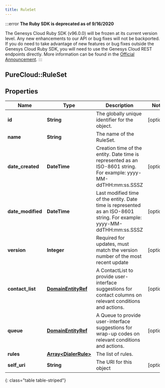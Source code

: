 ```yaml
---
title: RuleSet
---
```


:::error
**The Ruby SDK is deprecated as of 9/16/2020**

The Genesys Cloud Ruby SDK (v96.0.0) will be frozen at its current version level. Any new enhancements to our API or bug fixes will not be backported. If you do need to take advantage of new features or bug fixes outside the Genesys Cloud Ruby SDK, you will need to use the Genesys Cloud REST endpoints directly. More information can be found in the [Official Announcement](https://developer.mypurecloud.com/forum/t/announcement-genesys-cloud-ruby-sdk-end-of-life/8850).
:::


## PureCloud::RuleSet

## Properties

|Name | Type | Description | Notes|
|------------ | ------------- | ------------- | -------------|
| **id** | **String** | The globally unique identifier for the object. | [optional] |
| **name** | **String** | The name of the RuleSet. | |
| **date_created** | **DateTime** | Creation time of the entity. Date time is represented as an ISO-8601 string. For example: yyyy-MM-ddTHH:mm:ss.SSSZ | [optional] |
| **date_modified** | **DateTime** | Last modified time of the entity. Date time is represented as an ISO-8601 string. For example: yyyy-MM-ddTHH:mm:ss.SSSZ | [optional] |
| **version** | **Integer** | Required for updates, must match the version number of the most recent update | [optional] |
| **contact_list** | [**DomainEntityRef**](DomainEntityRef.html) | A ContactList to provide user-interface suggestions for contact columns on relevant conditions and actions. | [optional] |
| **queue** | [**DomainEntityRef**](DomainEntityRef.html) | A Queue to provide user-interface suggestions for wrap-up codes on relevant conditions and actions. | [optional] |
| **rules** | [**Array&lt;DialerRule&gt;**](DialerRule.html) | The list of rules. | |
| **self_uri** | **String** | The URI for this object | [optional] |
{: class="table table-striped"}



